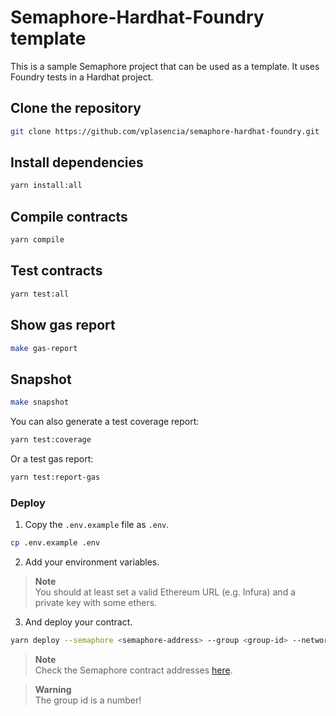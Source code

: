 # Semaphore-Hardhat-Foundry template

This is a sample Semaphore project that can be used as a template. It uses Foundry tests in a Hardhat project.

## Clone the repository

```bash
git clone https://github.com/vplasencia/semaphore-hardhat-foundry.git
```

## Install dependencies

```bash
yarn install:all
```

## Compile contracts

```bash
yarn compile
```

## Test contracts

```bash
yarn test:all
```

## Show gas report

```bash
make gas-report
```

## Snapshot

```bash
make snapshot
```

You can also generate a test coverage report:

```bash
yarn test:coverage
```

Or a test gas report:

```bash
yarn test:report-gas
```

### Deploy

1. Copy the `.env.example` file as `.env`.

```bash
cp .env.example .env
```

2. Add your environment variables.

> **Note**  
> You should at least set a valid Ethereum URL (e.g. Infura) and a private key with some ethers.

3. And deploy your contract.

```bash
yarn deploy --semaphore <semaphore-address> --group <group-id> --network goerli
```

> **Note**  
> Check the Semaphore contract addresses [here](https://semaphore.appliedzkp.org/docs/deployed-contracts#semaphore).

> **Warning**  
> The group id is a number!
